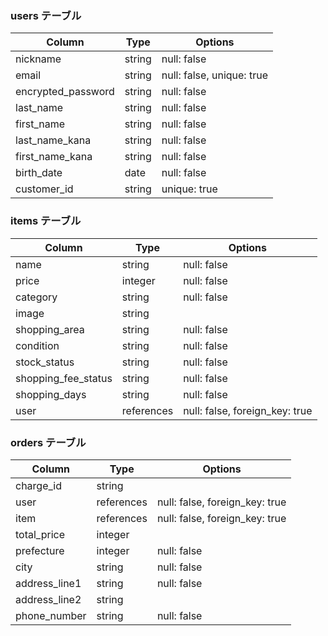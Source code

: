 ### users テーブル

| Column               | Type    | Options                   |
|----------------------|---------|---------------------------|
| nickname             | string  | null: false               |
| email                | string  | null: false, unique: true |
| encrypted_password   | string  | null: false               |
| last_name            | string  | null: false               |
| first_name           | string  | null: false               |
| last_name_kana       | string  | null: false               |
| first_name_kana      | string  | null: false               |
| birth_date           | date    | null: false               |
| customer_id          | string  | unique: true              |

### items テーブル

| Column               | Type       | Options                        |
|----------------------|------------|--------------------------------|
| name                 | string     | null: false                    |
| price                | integer    | null: false                    |
| category             | string     | null: false                    |
| image                | string     |                                |
| shopping_area        | string     | null: false                    |
| condition            | string     | null: false                    |
| stock_status         | string     | null: false                    |
| shopping_fee_status  | string     | null: false                    |
| shopping_days        | string     | null: false                    |
| user                 | references | null: false, foreign_key: true |

### orders テーブル

| Column               | Type       | Options                        |
|----------------------|------------|------------------------------- |
| charge_id            | string     |                                |
| user                 | references | null: false, foreign_key: true |
| item                 | references | null: false, foreign_key: true |
| total_price          | integer    |                                |
| prefecture           | integer    | null: false                    |
| city                 | string     | null: false                    |
| address_line1        | string     | null: false                    |
| address_line2        | string     |                                |
| phone_number         | string     | null: false                    |